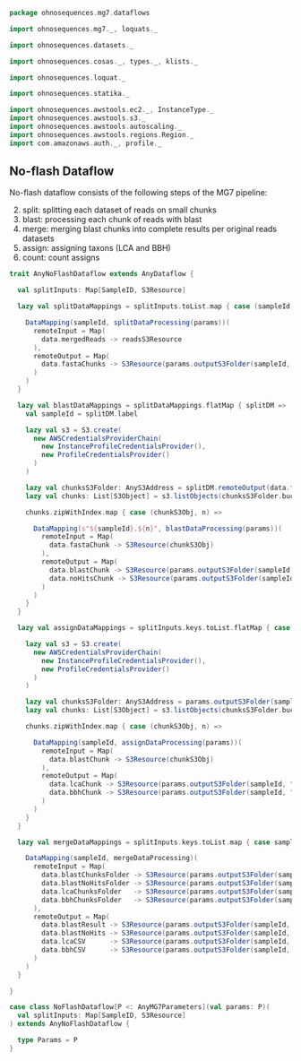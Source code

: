 
```scala
package ohnosequences.mg7.dataflows

import ohnosequences.mg7._, loquats._

import ohnosequences.datasets._

import ohnosequences.cosas._, types._, klists._

import ohnosequences.loquat._

import ohnosequences.statika._

import ohnosequences.awstools.ec2._, InstanceType._
import ohnosequences.awstools.s3._
import ohnosequences.awstools.autoscaling._
import ohnosequences.awstools.regions.Region._
import com.amazonaws.auth._, profile._
```

## No-flash Dataflow

  No-flash dataflow consists of the following steps of the MG7 pipeline:

  2. split: splitting each dataset of reads on small chunks
  3. blast: processing each chunk of reads with blast
  4. merge: merging blast chunks into complete results per original reads datasets
  5. assign: assigning taxons (LCA and BBH)
  6. count: count assigns


```scala
trait AnyNoFlashDataflow extends AnyDataflow {

  val splitInputs: Map[SampleID, S3Resource]

  lazy val splitDataMappings = splitInputs.toList.map { case (sampleId, readsS3Resource) =>

    DataMapping(sampleId, splitDataProcessing(params))(
      remoteInput = Map(
        data.mergedReads -> readsS3Resource
      ),
      remoteOutput = Map(
        data.fastaChunks -> S3Resource(params.outputS3Folder(sampleId, "split"))
      )
    )
  }

  lazy val blastDataMappings = splitDataMappings.flatMap { splitDM =>
    val sampleId = splitDM.label

    lazy val s3 = S3.create(
      new AWSCredentialsProviderChain(
        new InstanceProfileCredentialsProvider(),
        new ProfileCredentialsProvider()
      )
    )

    lazy val chunksS3Folder: AnyS3Address = splitDM.remoteOutput(data.fastaChunks).resource
    lazy val chunks: List[S3Object] = s3.listObjects(chunksS3Folder.bucket, chunksS3Folder.key)

    chunks.zipWithIndex.map { case (chunkS3Obj, n) =>

      DataMapping(s"${sampleId}.${n}", blastDataProcessing(params))(
        remoteInput = Map(
          data.fastaChunk -> S3Resource(chunkS3Obj)
        ),
        remoteOutput = Map(
          data.blastChunk -> S3Resource(params.outputS3Folder(sampleId, "blast") / "chunks" / s"blast.${n}.csv"),
          data.noHitsChunk -> S3Resource(params.outputS3Folder(sampleId, "blast") / "no-hits" / s"no-hits.${n}.fa")
        )
      )
    }
  }

  lazy val assignDataMappings = splitInputs.keys.toList.flatMap { case sampleId =>

    lazy val s3 = S3.create(
      new AWSCredentialsProviderChain(
        new InstanceProfileCredentialsProvider(),
        new ProfileCredentialsProvider()
      )
    )

    lazy val chunksS3Folder: AnyS3Address = params.outputS3Folder(sampleId, "blast") / "chunks" /
    lazy val chunks: List[S3Object] = s3.listObjects(chunksS3Folder.bucket, chunksS3Folder.key)

    chunks.zipWithIndex.map { case (chunkS3Obj, n) =>

      DataMapping(sampleId, assignDataProcessing(params))(
        remoteInput = Map(
          data.blastChunk -> S3Resource(chunkS3Obj)
        ),
        remoteOutput = Map(
          data.lcaChunk -> S3Resource(params.outputS3Folder(sampleId, "assign") / "lca" / s"${sampleId}.lca.${n}.csv"),
          data.bbhChunk -> S3Resource(params.outputS3Folder(sampleId, "assign") / "bbh" / s"${sampleId}.bbh.${n}.csv")
        )
      )
    }
  }

  lazy val mergeDataMappings = splitInputs.keys.toList.map { case sampleId =>

    DataMapping(sampleId, mergeDataProcessing)(
      remoteInput = Map(
        data.blastChunksFolder -> S3Resource(params.outputS3Folder(sampleId, "blast") / "chunks" /),
        data.blastNoHitsFolder -> S3Resource(params.outputS3Folder(sampleId, "blast") / "no-hits" /),
        data.lcaChunksFolder   -> S3Resource(params.outputS3Folder(sampleId, "assign") / "lca" /),
        data.bbhChunksFolder   -> S3Resource(params.outputS3Folder(sampleId, "assign") / "bbh" /)
      ),
      remoteOutput = Map(
        data.blastResult -> S3Resource(params.outputS3Folder(sampleId, "merge") / s"${sampleId}.blast.csv"),
        data.blastNoHits -> S3Resource(params.outputS3Folder(sampleId, "merge") / s"${sampleId}.no-hits.fa"),
        data.lcaCSV      -> S3Resource(params.outputS3Folder(sampleId, "merge") / s"${sampleId}.lca.csv"),
        data.bbhCSV      -> S3Resource(params.outputS3Folder(sampleId, "merge") / s"${sampleId}.bbh.csv")
      )
    )
  }

}

case class NoFlashDataflow[P <: AnyMG7Parameters](val params: P)(
  val splitInputs: Map[SampleID, S3Resource]
) extends AnyNoFlashDataflow {

  type Params = P
}

```




[main/scala/mg7/bio4j/bundle.scala]: ../bio4j/bundle.scala.md
[main/scala/mg7/bio4j/taxonomyTree.scala]: ../bio4j/taxonomyTree.scala.md
[main/scala/mg7/bio4j/titanTaxonomyTree.scala]: ../bio4j/titanTaxonomyTree.scala.md
[main/scala/mg7/csv.scala]: ../csv.scala.md
[main/scala/mg7/data.scala]: ../data.scala.md
[main/scala/mg7/dataflow.scala]: ../dataflow.scala.md
[main/scala/mg7/dataflows/full.scala]: full.scala.md
[main/scala/mg7/dataflows/noFlash.scala]: noFlash.scala.md
[main/scala/mg7/loquats/1.flash.scala]: ../loquats/1.flash.scala.md
[main/scala/mg7/loquats/2.split.scala]: ../loquats/2.split.scala.md
[main/scala/mg7/loquats/3.blast.scala]: ../loquats/3.blast.scala.md
[main/scala/mg7/loquats/4.assign.scala]: ../loquats/4.assign.scala.md
[main/scala/mg7/loquats/5.merge.scala]: ../loquats/5.merge.scala.md
[main/scala/mg7/loquats/6.count.scala]: ../loquats/6.count.scala.md
[main/scala/mg7/loquats/7.stats.scala]: ../loquats/7.stats.scala.md
[main/scala/mg7/loquats/8.summary.scala]: ../loquats/8.summary.scala.md
[main/scala/mg7/package.scala]: ../package.scala.md
[main/scala/mg7/parameters.scala]: ../parameters.scala.md
[main/scala/mg7/referenceDB.scala]: ../referenceDB.scala.md
[test/scala/mg7/counts.scala]: ../../../../test/scala/mg7/counts.scala.md
[test/scala/mg7/lca.scala]: ../../../../test/scala/mg7/lca.scala.md
[test/scala/mg7/pipeline.scala]: ../../../../test/scala/mg7/pipeline.scala.md
[test/scala/mg7/taxonomy.scala]: ../../../../test/scala/mg7/taxonomy.scala.md